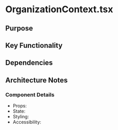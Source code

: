 # OrganizationContext.tsx

## Purpose

## Key Functionality

## Dependencies

## Architecture Notes

### Component Details
- Props: 
- State: 
- Styling: 
- Accessibility: 
